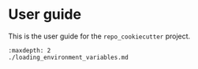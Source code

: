 # User guide

This is the user guide for the `repo_cookiecutter` project.

```{toctree}
:maxdepth: 2
./loading_environment_variables.md
```
